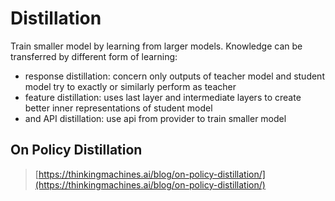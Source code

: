 # Distillation

Train smaller model by learning from larger models. Knowledge can be transferred by different form of learning: 

* response distillation: concern only outputs of teacher model and student model try to exactly or similarly perform as teacher  
* feature distillation: uses last layer and intermediate layers to create better inner representations of student model
* and API distillation: use api from provider to train smaller model

## On Policy Distillation 

> [https://thinkingmachines.ai/blog/on-policy-distillation/](https://thinkingmachines.ai/blog/on-policy-distillation/)
